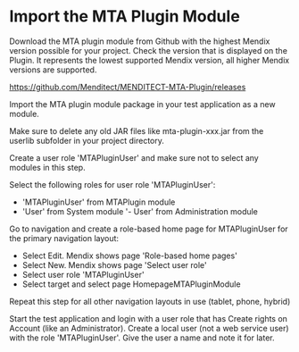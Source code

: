 # Import the MTA Plugin Module

Download the MTA plugin module from Github with the highest Mendix version possible for your project. Check the version that is displayed on the Plugin. It represents the lowest supported Mendix version, all higher Mendix versions are supported.

https://github.com/Menditect/MENDITECT-MTA-Plugin/releases   


Import the MTA plugin module package in your test application as a new module.


Make sure to delete any old JAR files like mta-plugin-xxx.jar from the userlib subfolder in your project directory.


Create a user role 'MTAPluginUser' and make sure not to select any modules in this step.

Select the following roles for user role 'MTAPluginUser':

- 'MTAPluginUser' from MTAPlugin module
- 'User' from System module
'- User' from Administration module

Go to navigation and create a role-based home page for MTAPluginUser for the primary navigation layout:

- Select Edit. Mendix shows page 'Role-based home pages'
- Select New. Mendix shows page 'Select user role'
- Select user role 'MTAPluginUser'
- Select target and select page HomepageMTAPluginModule

Repeat this step for all other navigation layouts in use (tablet, phone, hybrid)

Start the test application and login with a user role that has Create rights on Account (like an Administrator). Create a local user (not a web service user) with the role 'MTAPluginUser'. Give the user a name and note it for later.